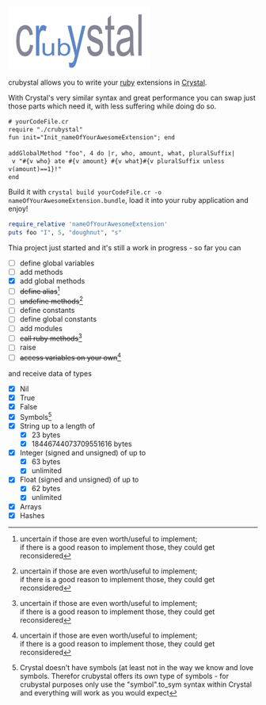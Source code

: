 ![text](crubystal.png)

crubystal allows you to write your [ruby](https://ruby-lang.org) extensions in [Crystal](https://crystal-lang.org).

With Crystal's very similar syntax and great performance you can swap just those parts which need it,
with less suffering while doing do so.

```crystal
# yourCodeFile.cr
require "./crubystal"
fun init="Init_nameOfYourAwesomeExtension"; end

addGlobalMethod "foo", 4 do |r, who, amount, what, pluralSuffix|  
 v "#{v who} ate #{v amount} #{v what}#{v pluralSuffix unless v(amount)==1}!"  
end
```

Build it with `crystal build yourCodeFile.cr -o nameOfYourAwesomeExtension.bundle`, load it into your ruby application and enjoy!

```ruby
require_relative 'nameOfYourAwesomeExtension'
puts foo "I", 5, "doughnut", "s" 
```

Thia project just started and it's still a work in progress - so far you can  
- [ ] define global variables  
- [ ] add methods  
- [x] add global methods  
- [ ] ~~define alias~~[^1]  
- [ ] ~~undefine methods~~[^1]    
- [ ] define constants  
- [ ] define global constants  
- [ ] add modules  
- [ ] ~~call ruby methods~~[^1]     
- [ ] raise    
- [ ] ~~access variables on your own~~[^1]    

[^1]:  uncertain if those are even worth/useful to implement;  
     if there is a good reason to implement those, they could get reconsidered  
    
and receive data of types  
- [x] Nil  
- [x] True  
- [x] False  
- [x] Symbols[^2]    
- [x] String up to a length of  
    - [x] 23 bytes  
    - [x] 18446744073709551616 bytes  
- [x] Integer (signed and unsigned) of up to 
    - [x] 63 bytes  
    - [x] unlimited  
- [x] Float (signed and unsigned) of up to 
    - [x] 62 bytes  
    - [x] unlimited      
- [x] Arrays  
- [x] Hashes  
[^2]:  Crystal doesn't have symbols (at least not in the way we know and love symbols. Therefor crubystal offers its own type of symbols - for crubystal purposes only use the "symbol".to_sym syntax within Crystal and everything will work as you would expect
